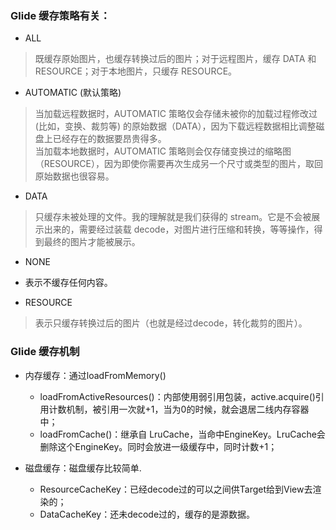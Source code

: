 ### Glide 缓存策略有关：
* ALL
> 既缓存原始图片，也缓存转换过后的图片；对于远程图片，缓存 DATA 和 RESOURCE；对于本地图片，只缓存 RESOURCE。

* AUTOMATIC (默认策略)
> 当加载远程数据时，AUTOMATIC 策略仅会存储未被你的加载过程修改过 (比如，变换、裁剪等) 的原始数据（DATA），因为下载远程数据相比调整磁盘上已经存在的数据要昂贵得多。  
> 当加载本地数据时，AUTOMATIC 策略则会仅存储变换过的缩略图（RESOURCE），因为即使你需要再次生成另一个尺寸或类型的图片，取回原始数据也很容易。

* DATA
> 只缓存未被处理的文件。我的理解就是我们获得的 stream。它是不会被展示出来的，需要经过装载 decode，对图片进行压缩和转换，等等操作，得到最终的图片才能被展示。

* NONE
* 表示不缓存任何内容。

* RESOURCE
> 表示只缓存转换过后的图片（也就是经过decode，转化裁剪的图片）。

### Glide 缓存机制
* 内存缓存：通过loadFromMemory()
  * loadFromActiveResources()：内部使用弱引用包装，active.acquire()引用计数机制，被引用一次就+1，当为0的时候，就会退居二线内存容器中；
  * loadFromCache()：继承自 LruCache，当命中EngineKey。LruCache会删除这个EngineKey。同时会放进一级缓存中，同时计数+1；

* 磁盘缓存：磁盘缓存比较简单.
  * ResourceCacheKey：已经decode过的可以之间供Target给到View去渲染的；
  * DataCacheKey：还未decode过的，缓存的是源数据。

